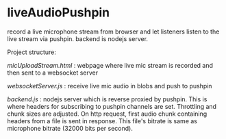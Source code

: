 # liveAudioPushpin
record a live microphone stream from browser and let listeners listen to the live stream via pushpin. backend is nodejs server.

Project structure:

*micUploadStream.html* : webpage where live mic stream is recorded and then sent to a websocket server

*websocketServer.js* : receive live mic audio in blobs and push to pushpin

*backend.js* : nodejs server which is reverse proxied by pushpin. This is where headers for subscribing to pushpin channels are set. Throttling and chunk sizes are adjusted. On http request, first audio chunk containing headers from a file is sent in response. This file's bitrate is same as microphone bitrate (32000 bits per second).
